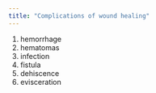 ```yaml
---
title: "Complications of wound healing"
---
```

1) hemorrhage
2) hematomas
3) infection
4) fistula
5) dehiscence
6) evisceration


